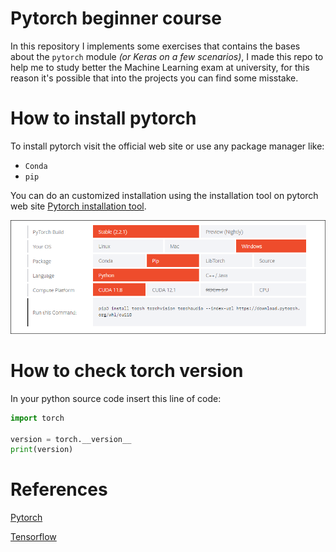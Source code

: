 # Pytorch beginner course

In this repository I implements some exercises that contains the bases about the `pytorch` module *(or Keras on a few scenarios)*, I made this repo to help me to study better the Machine Learning exam at university, for this reason it's possible that into the projects you can find some misstake.

# How to install pytorch

To install pytorch visit the official web site or use any package manager like:

-  `Conda`
-  `pip`

You can do an customized installation using the installation tool on pytorch web site [Pytorch installation tool](https://pytorch.org/get-started/locally/).

![torch installation tool](images/torch.png)

# How to check torch version

In your python source code insert this line of code:

```python
import torch

version = torch.__version__
print(version)
```

# References

[Pytorch](https://pytorch.org/)

[Tensorflow](https://www.tensorflow.org/?hl=it)
